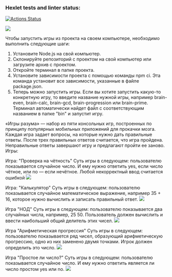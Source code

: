 ### Hexlet tests and linter status:
[![Actions Status](https://github.com/MUCT0P/js-starter-project-44/workflows/hexlet-check/badge.svg)](https://github.com/MUCT0P/js-starter-project-44/actions)

<a href="https://codeclimate.com/github/MUCT0P/js-starter-project-44/maintainability"><img src="https://api.codeclimate.com/v1/badges/789299fc940d3c54c936/maintainability" /></a>

Чтобы запустить игры из проекта на своем компьютере, необходимо выполнить следующие шаги:
1.	Установите Node.js на свой компьютер.
2.	Склонируйте репозиторий с проектом на свой компьютер или загрузите архив с проектом.
3.	Откройте терминал в папке проекта.
4.	Установите зависимости проекта с помощью команды npm ci. Эта команда установит все зависимости, указанные в файле package.json.
5.	Теперь можно запустить игры. Если вы хотите запустить какую-то конкретную игру, то введите название нужной игры, например brain-even, brain-calc, brain-gcd, brain-progression или brain-prime. Терминал автоматически найдет файл с соответствующим названием в папке "bin" и запустит игру.

«Игры разума» — набор из пяти консольных игр, построенных по принципу популярных мобильных приложений для прокачки мозга. Каждая игра задает вопросы, на которые нужно дать правильные ответы. После трех правильных ответов считается, что игра пройдена. Неправильные ответы завершают игру и предлагают пройти ее заново. Игры:

Игра: "Проверка на чётность"
Суть игры в следующем: пользователю показывается случайное число. И ему нужно ответить yes, если число чётное, или no — если нечётное. Любой некорректный ввод считается ошибкой
<a href="https://asciinema.org/a/xsyKJQyZfLsgDk2e7vMoBA8sT" target="_blank"><img src="https://asciinema.org/a/xsyKJQyZfLsgDk2e7vMoBA8sT.svg" /></a>

Игра: "Калькулятор"
Суть игры в следующем: пользователю показывается случайное математическое выражение, например 35 + 16, которое нужно вычислить и записать правильный ответ.
<a href="https://asciinema.org/a/6kHZscW9jIuVkSMAN9QR97Pju" target="_blank"><img src="https://asciinema.org/a/6kHZscW9jIuVkSMAN9QR97Pju.svg" /></a>

Игра "НОД"
Суть игры в следующем: пользователю показывается два случайных числа, например, 25 50. Пользователь должен вычислить и ввести наибольший общий делитель этих чисел.
<a href="https://asciinema.org/a/ySp2OJTtG7JcBuFEzbNlJmnFG" target="_blank"><img src="https://asciinema.org/a/ySp2OJTtG7JcBuFEzbNlJmnFG.svg" /></a>

Игра "Арифметическая прогрессия"
Суть игры в следующем: пользователю показывается ряд чисел, образующий арифметическую прогрессию, одно из них заменено двумя точками. Игрок должен определить это число.
<a href="https://asciinema.org/a/v6eDdxT5OTJjuAH6O5Sb4NVUY" target="_blank"><img src="https://asciinema.org/a/v6eDdxT5OTJjuAH6O5Sb4NVUY.svg" /></a>

Игра "Простое ли число?"
Суть игры в следующем: пользователю показывается случайное число. И ему нужно ответить является ли число простом yes или no.
<a href="https://asciinema.org/a/573949" target="_blank"><img src="https://asciinema.org/a/573949.svg" /></a>